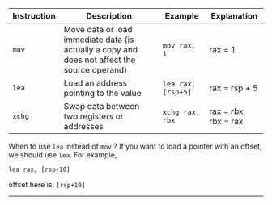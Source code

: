   

| Instruction | Description                                                                                  | Example            | Explanation          |
| ----------- | -------------------------------------------------------------------------------------------- | ------------------ | -------------------- |
| `mov`       | Move data or load immediate data (is actually a copy and does not affect the source operand) | `mov rax, 1`       | rax = 1              |
| `lea`       | Load an address pointing to the value                                                        | `lea rax, [rsp+5]` | rax = rsp + 5        |
| `xchg`      | Swap data between two registers or addresses                                                 | `xchg rax, rbx`    | rax = rbx, rbx = rax |
When to use `lea` instead of `mov` ? 
If you want to load a pointer with an offset, we should use `lea`. For example, 
```
lea rax, [rsp+10]
```
offset here is: `[rsp+10]`

---

